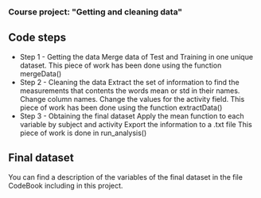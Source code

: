 ### Course project: "Getting and cleaning data" 

## Code steps
* Step 1 - Getting the data
        Merge data of Test and Training in one unique dataset.
        This piece of work has been done using the function mergeData()
* Step 2 - Cleaning the data
        Extract the set of information to find the measurements that contents the words mean or                 std in their names.
        Change column names.
        Change the values for the activity field.
        This piece of work has been done using the function extractData()
* Step 3 - Obtaining the final dataset
        Apply the mean function to each variable by subject and activity
        Export the information to a .txt file
        This piece of work is done in run_analysis()
        
## Final dataset
You can find a description of the variables of the final dataset in the file CodeBook including in this project.



